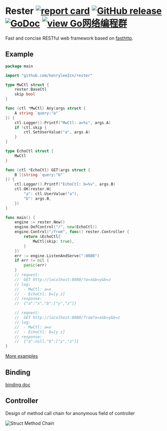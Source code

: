 # Rester [![report card](https://goreportcard.com/badge/github.com/henrylee2cn/rester?style=flat-square)](http://goreportcard.com/report/henrylee2cn/rester) [![GitHub release](https://img.shields.io/github/release/henrylee2cn/rester.svg?style=flat-square)](https://github.com/henrylee2cn/rester/releases) [![GoDoc](https://img.shields.io/badge/godoc-reference-blue.svg?style=flat-square)](https://pkg.go.dev/github.com/henrylee2cn/rester?tab=doc) [![view Go网络编程群](https://img.shields.io/badge/官方QQ群-Go网络编程(42730308)-27a5ea.svg?style=flat-square)](http://jq.qq.com/?_wv=1027&k=fzi4p1)

Fast and concise RESTful web framework based on [fasthttp](https://github.com/valyala/fasthttp).

## Example

```go
package main

import "github.com/henrylee2cn/rester"

type MwCtl struct {
	rester.BaseCtl
	skip bool
}

func (ctl *MwCtl) Any(args struct {
	A string `query:"a"`
}) {
	ctl.Logger().Printf("MwCtl: a=%s", args.A)
	if !ctl.skip {
		ctl.SetUserValue("a", args.A)
	}
}

type EchoCtl struct {
	MwCtl
}

func (ctl *EchoCtl) GET(args struct {
	B []string `query:"b"`
}) {
	ctl.Logger().Printf("EchoCtl: b=%v", args.B)
	ctl.OK(rester.H{
		"a": ctl.UserValue("a"),
		"b": args.B,
	})
}

func main() {
	engine := rester.New()
	engine.DefControl("/", new(EchoCtl))
	engine.Control("/from", func() rester.Controller {
		return &EchoCtl{
			MwCtl{skip: true},
		}
	})
	err := engine.ListenAndServe(":8080")
	if err != nil {
		panic(err)
	}
	// request:
	//  GET http://localhost:8080/?a=x&b=y&b=z
	// log:
	//  - MwCtl: a=x
	//  - EchoCtl: b=[y z]
	// response:
	//  {"a":"x","b":["y","z"]}

	// request:
	//  GET http://localhost:8080/from?a=x&b=y&b=z
	// log:
	//  - MwCtl: a=x
	//  - EchoCtl: b=[y z]
	// response:
	//  {"a":null,"b":["y","z"]}
}
```

[More examples](https://github.com/henrylee2cn/rester/tree/master/example)

## Binding

[binding doc](https://github.com/henrylee2cn/rester/blob/master/binding/README.md)

## Controller

Design of method call chain for anonymous field of controller

![Struct Method Chain](https://github.com/henrylee2cn/rester/raw/master/doc/chain.png)
